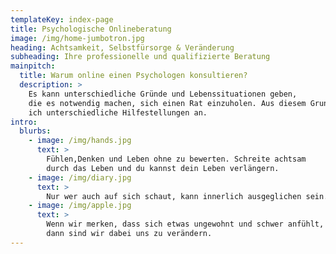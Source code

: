 ```yaml
---
templateKey: index-page
title: Psychologische Onlineberatung
image: /img/home-jumbotron.jpg
heading: Achtsamkeit, Selbstfürsorge & Veränderung
subheading: Ihre professionelle und qualifizierte Beratung
mainpitch:
  title: Warum online einen Psychologen konsultieren?
  description: >
    Es kann unterschiedliche Gründe und Lebenssituationen geben,
    die es notwendig machen, sich einen Rat einzuholen. Aus diesem Grund biete
    ich unterschiedliche Hilfestellungen an.
intro:
  blurbs:
    - image: /img/hands.jpg
      text: >
        Fühlen,Denken und Leben ohne zu bewerten. Schreite achtsam
        durch das Leben und du kannst dein Leben verlängern.
    - image: /img/diary.jpg
      text: >
        Nur wer auch auf sich schaut, kann innerlich ausgeglichen sein.
    - image: /img/apple.jpg
      text: >
        Wenn wir merken, dass sich etwas ungewohnt und schwer anfühlt,
        dann sind wir dabei uns zu verändern.
---
```

